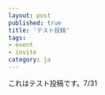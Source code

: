 ```yaml
---
layout: post
published: true
title: 'テスト投稿'
tags:
- event
- invite
category: ja
---
```

これはテスト投稿です。7/31
